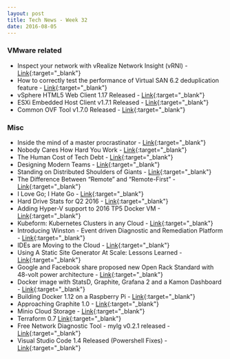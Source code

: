 ```yaml
---
layout: post
title: Tech News - Week 32
date: 2016-08-05
---
```


### VMware related

* Inspect your network with vRealize Network Insight (vRNI) - 
  [Link](http://cloudmaniac.net/vrni-vrealize-network-insight/){:target="_blank"}
* How to correctly test the performance of Virtual SAN 6.2 deduplication feature - 
  [Link](http://blogs.vmware.com/performance/2016/08/how-to-perf-test-vsan-deduplication.html){:target="_blank"}
* vSphere HTML5 Web Client 1.17 Released -
  [Link](https://labs.vmware.com/flings/vsphere-html5-web-client#changelog){:target="_blank"}
* ESXi Embedded Host Client v1.7.1 Released -
  [Link](https://labs.vmware.com/flings/esxi-embedded-host-client#change-log){:target="_blank"}
* Common OVF Tool v1.7.0 Released -
  [Link](https://github.com/glennmatthews/cot/releases/tag/v1.7.0){:target="_blank"}


### Misc

* Inside the mind of a master procrastinator -
  [Link](http://www.ted.com/talks/tim_urban_inside_the_mind_of_a_master_procrastinator){:target="_blank"}
* Nobody Cares How Hard You Work -
  [Link](http://99u.com/articles/51908/nobody-cares-how-hard-you-work){:target="_blank"}
* The Human Cost of Tech Debt -
  [Link](http://www.daedtech.com/human-cost-tech-debt/){:target="_blank"}
* Designing Modern Teams - 
  [Link](https://medium.com/@davidjbland/designing-modern-teams-d53516b1e7d8#.ih0wzjb8u){:target="_blank"}
* Standing on Distributed Shoulders of Giants -
  [Link](http://queue.acm.org/detail.cfm?ref=rss&id=2953944){:target="_blank"}
* The Difference Between “Remote” and “Remote-First” -
  [Link](https://readthink.com/the-difference-between-remote-and-remote-first-7dd38458855f#.mtcxtek2s){:target="_blank"}
* I Love Go; I Hate Go - 
  [Link](https://medium.com/@ahl/i-love-go-i-hate-go-3356ee6b169c#.mgy87idum){:target="_blank"}
* Hard Drive Stats for Q2 2016 -
  [Link](https://www.backblaze.com/blog/hard-drive-failure-rates-q2-2016/){:target="_blank"}
* Adding Hyper-V support to 2016 TP5 Docker VM -
  [Link](https://stefanscherer.github.io/adding-hyper-v-support-to-2016-tp5-docker-vm/){:target="_blank"}
* Kubeform: Kubernetes Clusters in any Cloud -
  [Link](https://capgemini.github.io/devops/kubeform/){:target="_blank"}
* Introducing Winston - Event driven Diagnostic and Remediation Platform -
  [Link](http://techblog.netflix.com/2016/08/introducing-winston-event-driven.html){:target="_blank"}
* IDEs are Moving to the Cloud -
  [Link](http://thenewstack.io/integrated-development-environments-moving-cloud/){:target="_blank"}
* Using A Static Site Generator At Scale: Lessons Learned - 
  [Link](https://www.smashingmagazine.com/2016/08/using-a-static-site-generator-at-scale-lessons-learned/){:target="_blank"}
* Google and Facebook share proposed new Open Rack Standard with 48-volt power architecture -
  [Link](https://cloudplatform.googleblog.com/2016/08/Google-and-Facebook-share-proposed-new-Open-Rack-Standard-with-48-volt-power-architecture.html){:target="_blank"}
* Docker image with StatsD, Graphite, Grafana 2 and a Kamon Dashboard -
  [Link](https://github.com/kamon-io/docker-grafana-graphite#statsd--graphite--grafana-2--kamon-dashboards){:target="_blank"}
* Building Docker 1.12 on a Raspberry Pi - 
  [Link](http://blog.hypriot.com/post/building-docker-directly-on-a-raspberry-pi/){:target="_blank"}
* Approaching Graphite 1.0 - 
  [Link](https://blog.raintank.io/approaching-graphite-1-0/){:target="_blank"}
* Minio Cloud Storage - 
  [Link](https://minio.io/){:target="_blank"}
* Terraform 0.7
  [Link](https://www.hashicorp.com/blog/terraform-0-7.html){:target="_blank"}
* Free Network Diagnostic Tool - mylg v0.2.1 released - 
  [Link](http://mylg.io/){:target="_blank"}
* Visual Studio Code 1.4 Released (Powershell Fixes) -
  [Link](http://code.visualstudio.com/updates/July_2016){:target="_blank"}

